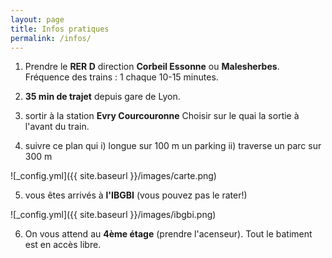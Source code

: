 ```yaml
---
layout: page
title: Infos pratiques
permalink: /infos/
---
```


1) Prendre le **RER D** direction **Corbeil Essonne** ou **Malesherbes**. Fréquence des trains : 1 chaque 10-15 minutes.

2) **35 min de trajet** depuis gare de Lyon.

3) sortir à la station **Evry Courcouronne** Choisir sur le quai la sortie à l'avant du train. 

4) suivre ce plan qui i) longue sur 100 m un parking ii) traverse un parc sur 300 m

![_config.yml]({{ site.baseurl }}/images/carte.png)

5) vous êtes arrivés à **l'IBGBI** (vous pouvez pas le rater!)

![_config.yml]({{ site.baseurl }}/images/ibgbi.png)

6) On vous attend au **4ème étage** (prendre l'acenseur). Tout le batiment est en accès libre. 


